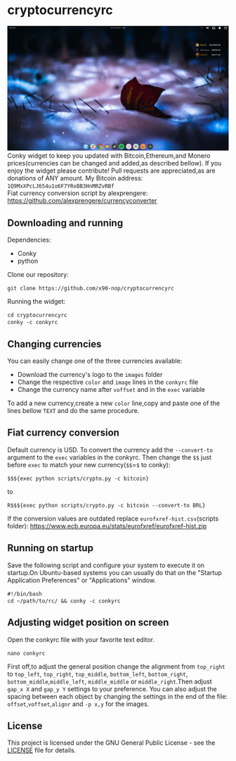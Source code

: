 # cryptocurrencyrc
![CryptocurrencyrcPreview](https://raw.githubusercontent.com/x90-nop/cryptocurrencyrc/master/images/print.png)
 Conky widget to keep you updated with Bitcoin,Ethereum,and Monero prices(currencies can be changed and added,as described bellow). If you enjoy the widget please contribute! Pull requests are appreciated,as are donations of ANY amount. My Bitcoin address: `1Q9MxXPcLJ654u1o6F7YRxBB3HnMRZvRBf`  
 Fiat currency conversion script by alexprengere: https://github.com/alexprengere/currencyconverter
## Downloading and running
 Dependencies:
* Conky
* python

 Clone our repository:
```
git clone https://github.com/x90-nop/cryptocurrencyrc
```
 Running the widget:
```
cd cryptocurrencyrc
conky -c conkyrc
```

## Changing currencies
 You can easily change one of the three currencies available:
 * Download the currency's logo to the `images` folder
 * Change the respective `color` and `image` lines in the `conkyrc` file
 * Change the currency name after `voffset` and in the `exec` variable
 
 To add a new currency,create a new `color` line,copy and paste one of the lines bellow `TEXT` and do the same procedure.

## Fiat currency conversion
 Default currency is USD. To convert the currency add the `--convert-to` argument to the `exec` variables in the conkyrc. Then change the `$$` just before `exec` to match your new currency(`$$`=`$` to conky):
```
$$${exec python scripts/crypto.py -c bitcoin}
```
 to
```
R$$${exec python scripts/crypto.py -c bitcoin --convert-to BRL}
```
 If the conversion values are outdated replace `eurofxref-hist.csv`(scripts folder): https://www.ecb.europa.eu/stats/eurofxref/eurofxref-hist.zip
## Running on startup
 Save the following script and configure your system to execute it on startup.On Ubuntu-based systems you can usually do that on the "Startup Application Preferences" or "Applications" window.
```
#!/bin/bash
cd ~/path/to/rc/ && conky -c conkyrc
```
## Adjusting widget position on screen
 Open the conkyrc file with your favorite text editor.
```
nano conkyrc
```
 First off,to adjust the general position change the alignment from `top_right` to `top_left`, `top_right`, `top_middle`, `bottom_left`, `bottom_right`, `bottom_middle`,`middle_left`, `middle_middle` or `middle_right`.Then adjust `gap_x X` and `gap_y Y` settings to your preference.
 You can also adjust the spacing between each object by changing the settings in the end of the file: `offset`,`voffset`,`alignr` and `-p x,y` for the images.

## License
 This project is licensed under the GNU General Public License - see the [LICENSE](LICENSE) file for details.
